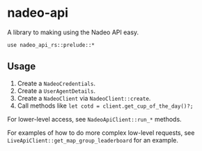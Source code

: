# nadeo-api

A library to making using the Nadeo API easy.

`use nadeo_api_rs::prelude::*`

## Usage

1. Create a `NadeoCredentials`.
2. Create a `UserAgentDetails`.
3. Create a `NadeoClient` via `NadeoClient::create`.
4. Call methods like `let cotd = client.get_cup_of_the_day()?;`

For lower-level access, see `NadeoApiClient::run_*` methods.

For examples of how to do more complex low-level requests, see `LiveApiClient::get_map_group_leaderboard` for an example.
